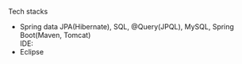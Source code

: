 Tech stacks <br>
- Spring data JPA(Hibernate), SQL, @Query(JPQL), MySQL, Spring Boot(Maven, Tomcat)<br>
IDE:<br>
- Eclipse
